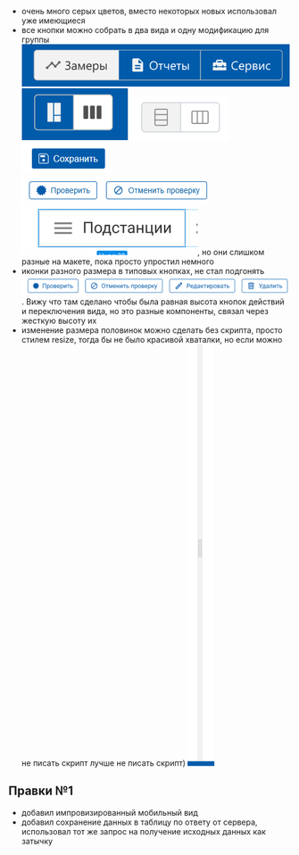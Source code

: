 - очень много серых цветов, вместо некоторых новых использовал уже имеющиеся
- все кнопки можно собрать в два вида и одну модификацию для группы ![alt text](image-2.png) ![alt text](image-1.png) ![alt text](image.png)  ![alt text](image-5.png) ![alt text](image-6.png) ![alt text](image-7.png), но они слишком разные на макете, пока просто упростил немного 
- иконки разного размера в типовых кнопках, не стал подгонять ![alt text](image-3.png) . Вижу что там сделано чтобы была равная высота кнопок действий и переключения вида, но это разные компоненты, связал через жесткую высоту их
- изменение размера половинок можно сделать без скрипта, просто стилем resize, тогда бы не было красивой хваталки, но если можно не писать скрипт лучше не писать скрипт) ![alt text](image-4.png)
## Правки №1
- добавил импровизированный мобильный вид
- добавил сохранение данных в таблицу по ответу от сервера, использовал тот же запрос на получение исходных данных как затычку 